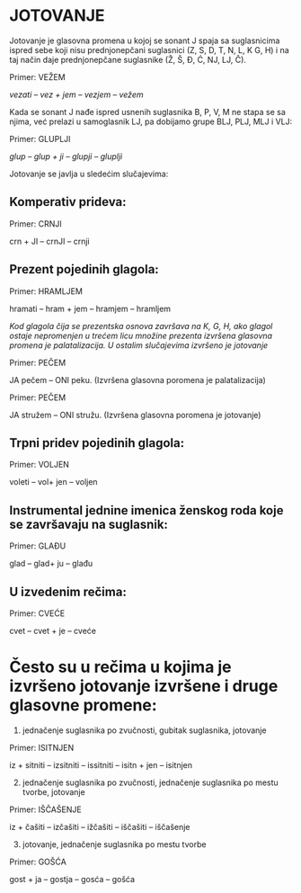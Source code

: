 # JOTOVANJE  

Jotovanje je glasovna promena u kojoj se sonant J spaja sa suglasnicima ispred sebe koji nisu prednjonepčani suglasnici (Z, S, D, T, N, L, K G, H) 
i na taj način daje prednjonepčane suglasnike (Ž, Š, Đ, Ć, NJ, LJ, Č).

Primer: VEŽEM

_vezati – vez + jem – vezjem – vežem_

Kada se sonant J nađe ispred usnenih suglasnika B, P, V, M ne stapa se sa njima, već prelazi u samoglasnik LJ, pa dobijamo grupe BLJ, PLJ, MLJ i VLJ:

Primer: GLUPLJI

_glup – glup + ji – glupji – gluplji_

Jotovanje se javlja u sledećim slučajevima:

 ## Komperativ prideva:

Primer:  CRNJI

crn + JI – crnJI – crnji

 ## Prezent pojedinih glagola:

Primer:  HRAMLJEM

hramati – hram + jem – hramjem – hramljem

_Kod glagola čija se prezentska osnova završava na K, G, H,  ako glagol ostaje nepromenjen u trećem licu množine prezenta izvršena glasovna promena je palatalizacija.
U ostalim  slučajevima  izvršeno je jotovanje_

Primer: PEČEM

JA pečem – ONI peku.  (Izvršena glasovna poromena je palatalizacija)

Primer: PEČEM

JA stružem – ONI stružu. (Izvršena glasovna poromena je jotovanje)

 ## Trpni pridev pojedinih glagola:

Primer: VOLJEN

voleti – vol+ jen – voljen

  ## Instrumental jednine imenica ženskog roda koje se završavaju na suglasnik:

Primer: GLAĐU

glad – glad+ ju – glađu

  ## U izvedenim rečima:

Primer: CVEĆE

cvet – cvet + je – cveće


# Često su u rečima u kojima je izvršeno jotovanje izvršene  i druge glasovne promene:

1) jednačenje suglasnika po zvučnosti, gubitak suglasnika, jotovanje

Primer: ISITNJEN

iz + sitniti  – izsitniti  – issitniti –  isitn + jen – isitnjen

2)  jednačenje suglasnika po zvučnosti, jednačenje suglasnika po mestu tvorbe, jotovanje

Primer: IŠČAŠENJE

iz + čašiti  – izčašiti  – ižčašiti –  iščašiti – iščašenje

3) jotovanje, jednačenje suglasnika po mestu tvorbe

Primer: GOŠĆA

gost + ja – gostja – gosća –  gošća



